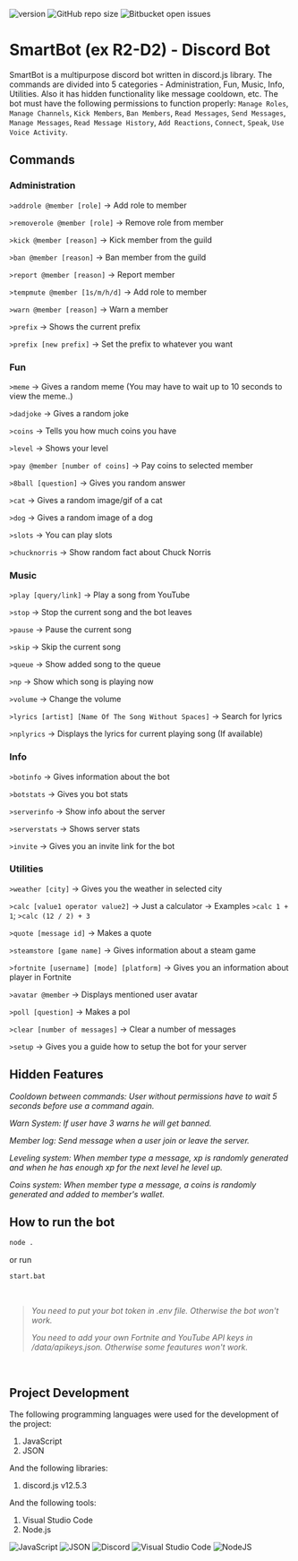 ![version](https://img.shields.io/badge/version-1.4.0-blue)
![GitHub repo size](https://img.shields.io/github/repo-size/ngdechev/smartbot?color=green)
![Bitbucket open issues](https://img.shields.io/bitbucket/issues/ngdechev/library)

# SmartBot (ex R2-D2) - Discord Bot

SmartBot is a multipurpose discord bot written in discord.js library. Тhe commands are divided into 5 categories - Administration, Fun, Music, Info, Utilities. Also it has hidden functionality like message cooldown, etc. The bot must have the following permissions to function properly: `Manage Roles`, `Manage Channels`, `Kick Members`, `Ban Members`, `Read Messages`, `Send Messages`, `Manage Messages`, `Read Message History`, `Add Reactions`, `Connect`, `Speak`, `Use Voice Activity`. 

## Commands
### Administration

`>addrole @member [role]` -> Add role to member

`>removerole @member [role]` -> Remove role from member

`>kick @member [reason]` -> Kick member from the guild

`>ban @member [reason]` -> Ban member from the guild

`>report @member [reason]` -> Report member

`>tempmute @member [1s/m/h/d]` -> Add role to member

`>warn @member [reason]` -> Warn a member

`>prefix` -> Shows the current prefix

`>prefix [new prefix]` -> Set the prefix to whatever you want

### Fun

`>meme` -> Gives a random meme (You may have to wait up to 10 seconds to view the meme..)

`>dadjoke` -> Gives a random joke

`>coins` -> Tells you how much coins you have

`>level` -> Shows your level

`>pay @member [number of coins]` -> Pay coins to selected member

`>8ball [question]` -> Gives you random answer

`>cat` -> Gives a random image/gif of a cat

`>dog` -> Gives a random image of a dog

`>slots` -> You can play slots

`>chucknorris` -> Show random fact about Chuck Norris

### Music

`>play [query/link]` -> Play a song from YouTube

`>stop` -> Stop the current song and the bot leaves

`>pause` -> Pause the current song

`>skip` -> Skip the current song

`>queue` -> Show added song to the queue

`>np` -> Show which song is playing now

`>volume` -> Change the volume

`>lyrics [artist] [Name Of The Song Without Spaces]` -> Search for lyrics

`>nplyrics` -> Displays the lyrics for current playing song (If available)

### Info

`>botinfo` -> Gives information about the bot

`>botstats` -> Gives you bot stats

`>serverinfo` -> Show info about the server

`>serverstats` -> Shows server stats

`>invite` -> Gives you an invite link for the bot

### Utilities

`>weather [city]` -> Gives you the weather in selected city

`>calc [value1 operator value2]` -> Just a calculator -> Examples `>calc 1 + 1`; `>calc (12 / 2) + 3`

`>quote [message id]` -> Makes a quote

`>steamstore [game name]` -> Gives information about a steam game

`>fortnite [username] [mode] [platform]` -> Gives you an information about player in Fortnite

`>avatar @member` -> Displays mentioned user avatar 

`>poll [question]` -> Makes a pol

`>clear [number of messages]` -> Clear a number of messages

`>setup` -> Gives you a guide how to setup the bot for your server

## Hidden Features

*Cooldown between commands: User without permissions have to wait 5 seconds before use a command again.*

*Warn System: If user have 3 warns he will get banned.*

*Member log: Send message when a user join or leave the server.*

*Leveling system: When member type a message, xp is randomly generated and when he has enough xp for the next level he level up.*

*Coins system: When member type a message, a coins is randomly generated and added to member's wallet.*

## How to run the bot

```bash
node .
```

or run

```bash
start.bat
```

<br>

> *You need to put your bot token in .env file. Otherwise the bot won't work.*
>
> *You need to add your own Fortnite and YouTube API keys in /data/apikeys.json. Otherwise some feautures won't work.*

<br>

## Project Development
The following programming languages were used for the development of the project:
1. JavaScript
2. JSON

And the following libraries:

1. discord.js v12.5.3

And the following tools:

1. Visual Studio Code
2. Node.js

![JavaScript](https://img.shields.io/badge/javascript-%23323330.svg?style=for-the-badge&logo=javascript&logoColor=%23F7DF1E) ![JSON](https://img.shields.io/badge/-JSON-black?style=for-the-badge) ![Discord](https://img.shields.io/badge/DISCORD.JS-v12.5.3-blue?style=for-the-badge&logo=discord) ![Visual Studio Code](https://img.shields.io/badge/Visual%20Studio%20Code-0078d7.svg?style=for-the-badge&logo=visual-studio-code&logoColor=white) ![NodeJS](https://img.shields.io/badge/node.js-6DA55F?style=for-the-badge&logo=node.js&logoColor=white)
